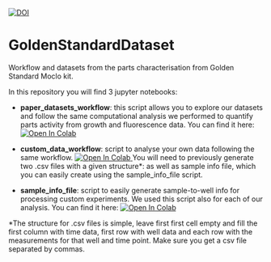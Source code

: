 

[![DOI](https://zenodo.org/badge/612192520.svg)](https://zenodo.org/badge/latestdoi/612192520)


# GoldenStandardDataset
Workflow and datasets from the parts characterisation from Golden Standard Moclo kit.

In this repository you will find 3 jupyter notebooks:
- **paper_datasets_workflow**: this script allows you to explore our datasets and follow the same computational analysis we performed to quantify parts activity from growth and fluorescence data. You can find it here: <a target="_blank" href="https://colab.research.google.com/github/SBGlab/GoldenStandardDataset/blob/main/paper_datasets_workflow.ipynb">
  <img src="https://colab.research.google.com/assets/colab-badge.svg" alt="Open In Colab"/>
</a>

- **custom_data_workflow**: script to analyse your own data following the same workflow. <a target="_blank" href="https://colab.research.google.com/github/SBGlab/GoldenStandardDataset/blob/main/custom_data_workflow.ipynb">
  <img src="https://colab.research.google.com/assets/colab-badge.svg" alt="Open In Colab"/>
</a> You will need to previously generate two .csv files with a given structure*: as well as sample info file, which you can easily create using the sample_info_file script.

- **sample_info_file**: script to easily generate sample-to-well info for processing custom experiments. We used this script also for each of our analysis. You can find it here: <a target="_blank" href="https://colab.research.google.com/github/SBGlab/GoldenStandardDataset/blob/main/create_sample_info_file.ipynb">
  <img src="https://colab.research.google.com/assets/colab-badge.svg" alt="Open In Colab"/>
</a>

*The structure for .csv files is simple, leave first first cell empty and fill the first column with time data, first row with well data and each row with the measurements for that well and time point. Make sure you get a csv file separated by commas.
